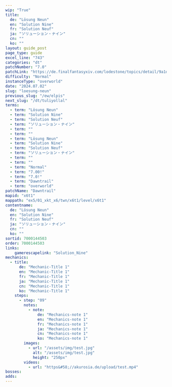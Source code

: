 ```yaml
---
wip: "True"
title:
  de: "Lösung Neun"
  en: "Solution Nine"
  fr: "Solution Neuf"
  ja: "ソリューション・ナイン"
  cn: ""
  ko: ""
layout: guide_post
page_type: guide
excel_line: "743"
categories: "dt"
patchNumber: "7.0"
patchLink: "https://de.finalfantasyxiv.com/lodestone/topics/detail/9a1d2364c6f0fed72a164f3252a59073f7d0c4fc"
difficulty: "Normal"
instanceType: "overworld"
date: "2024.07.02"
slug: "loesung-neun"
previous_slug: "/ew/elpis"
next_slug: "/dt/tuliyollal"
terms:
  - term: "Lösung Neun"
  - term: "Solution Nine"
  - term: "Solution Neuf"
  - term: "ソリューション・ナイン"
  - term: ""
  - term: ""
  - term: "Lösung Neun"
  - term: "Solution Nine"
  - term: "Solution Neuf"
  - term: "ソリューション・ナイン"
  - term: ""
  - term: ""
  - term: "Normal"
  - term: "7.00!"
  - term: "7.0!"
  - term: "Dawntrail"
  - term: "overworld"
patchName: "Dawntrail"
mapid: "x6t1"
mappath: "ex5/01_xkt_x6/twn/x6t1/level/x6t1"
contentname:
  de: "Lösung Neun"
  en: "Solution Nine"
  fr: "Solution Neuf"
  ja: "ソリューション・ナイン"
  cn: ""
  ko: ""
sortid: 7000144503
order: 7000144503
links:
    gamerescapelink: "Solution_Nine"
mechanics:
  - title:
      de: "Mechanic-Title 1"
      en: "Mechanic-Title 1"
      fr: "Mechanic-Title 1"
      ja: "Mechanic-Title 1"
      cn: "Mechanic-Title 1"
      ko: "Mechanic-Title 1"
    steps:
      - step: "09"
        notes:
          - note:
              de: "Mechanics-note 1"
              en: "Mechanics-note 1"
              fr: "Mechanics-note 1"
              ja: "Mechanics-note 1"
              cn: "Mechanics-note 1"
              ko: "Mechanics-note 1"
        images:
          - url: "/assets/img/test.jpg"
            alt: "/assets/img/test.jpg"
            height: "250px"
        videos:
          - url: "https&#58;//akurosia.de/upload/test.mp4"
bosses:
adds:
---
```

